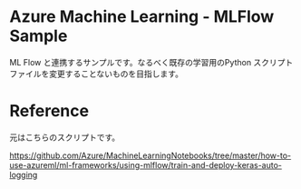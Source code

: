 # Azure Machine Learning - MLFlow Sample

ML Flow と連携するサンプルです。なるべく既存の学習用のPython スクリプトファイルを変更することないものを目指します。


# Reference

元はこちらのスクリプトです。

https://github.com/Azure/MachineLearningNotebooks/tree/master/how-to-use-azureml/ml-frameworks/using-mlflow/train-and-deploy-keras-auto-logging